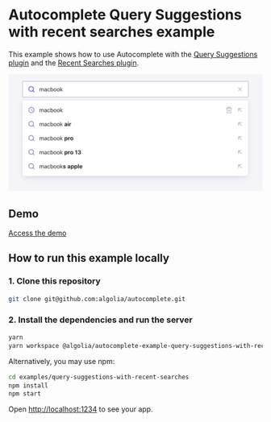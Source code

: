 # Autocomplete Query Suggestions with recent searches example

This example shows how to use Autocomplete with the [Query Suggestions plugin](https://www.algolia.com/doc/ui-libraries/autocomplete/api-reference/autocomplete-plugin-query-suggestions/) and the [Recent Searches plugin](https://www.algolia.com/doc/ui-libraries/autocomplete/api-reference/autocomplete-plugin-recent-searches/).

<p align="center"><img src="capture.png?raw=true" alt="A capture of the Autocomplete Query Suggestions with recent searches example" /></p>

## Demo

[Access the demo](https://codesandbox.io/s/github/algolia/autocomplete/tree/next/examples/query-suggestions-with-recent-searches)

## How to run this example locally

### 1. Clone this repository

```sh
git clone git@github.com:algolia/autocomplete.git
```

### 2. Install the dependencies and run the server

```sh
yarn
yarn workspace @algolia/autocomplete-example-query-suggestions-with-recent-searches start
```

Alternatively, you may use npm:

```sh
cd examples/query-suggestions-with-recent-searches
npm install
npm start
```

Open <http://localhost:1234> to see your app.